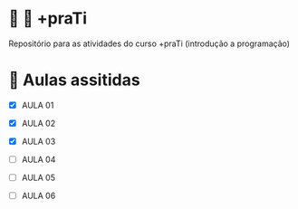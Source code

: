# :rocket: :construction: +praTi
Repositório para as atividades do curso +praTi (introdução a programação)



# :pencil: Aulas assitidas
- [X] AULA 01
- [X] AULA 02
- [X] AULA 03
- [ ] AULA 04
- [ ] AULA 05
- [ ] AULA 06

